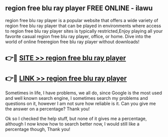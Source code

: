 ## region free blu ray player FREE ONLINE - ilawu

region free blu ray player is a popular website that offers a wide variety of region free blu ray player that can be played in environments where access to region free blu ray player sites is typically restricted,Enjoy playing all your favorite casual region free blu ray player, office, or home. Dive into the world of online freeregion free blu ray player without downloads!

## 👉🔴 [SITE >> region free blu ray player](http://news.freeplayer.one?title=region_free_blu_ray_player&ref=FRRE)

## 👉🔴 [LINK >> region free blu ray player](http://news.freeplayer.one?title=region_free_blu_ray_player&ref=FREE)

Sometimes in life, I have problems, we all do, since Google is the most used and well known search engine, I sometimes search my problems and questions on it, however I am not sure how reliable is it. Can you give me the answer on a percentage? Thank you!

Ok so I checked the help stuff, but none of it gives me a percentage, although I now know how to search better now, I would still like a percentage though, Thank you!